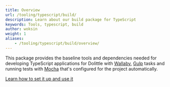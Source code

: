 ```yaml
---
title: Overview
url: /tooling/typescript/build/
description: Learn about our build package for TypeScript
keywords: Tools, typescript, build
author: woksin
weight: 1
aliases:
    - /tooling/typescript/build/overview/
---
```


This package provides the baseline tools and dependencies needed for developing TypeScript applications for Dolittle with [Wallaby](https://wallabyjs.com/), [Gulp](https://gulpjs.com/) tasks and running tests with [Mocha](https://mochajs.org/) that's configured for the project automatically.

[Learn how to set it up and use it](./setup)
